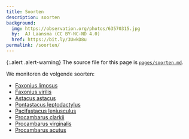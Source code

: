 ```yaml
---
title: Soorten
description: soorten
background:
  img: https://observation.org/photos/63570315.jpg
  by:  AJ Laansma (CC BY-NC-ND 4.0)
  href: https://bit.ly/3UwkD8u
permalink: /soorten/
---
```


{:.alert .alert-warning}
The source file for this page is [`pages/soorten.md`](https://github.com/inbo/craywatch/blob/main/pages/species.md?plain=1).

We monitoren de volgende soorten:

- [Faxonius limosus](/species/faxonius-limosus/)
- [Faxonius virilis](/species/faxonius-virilis/)
- [Astacus astacus](/species/astacus-astacus/)
- [Pontastacus leptodactylus](/species/pontastacus-leptodactylus/)
- [Pacifastacus leniusculus](/species/pacifastacus-leniusculus/)
- [Procambarus clarkii](/species/procambarus-clarkii/)
- [Procambarus virginalis](/species/procambarus-virginalis/)
- [Procambarus acutus](/species/procambarus-acutus/)
